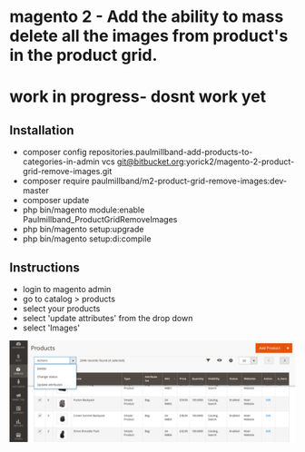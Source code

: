 # magento 2 - Add the ability to mass delete all the  images from product's in the product grid.
# work in progress- dosnt work yet 

## Installation
- composer config repositories.paulmillband-add-products-to-categories-in-admin vcs git@bitbucket.org:yorick2/magento-2-product-grid-remove-images.git
- composer require paulmillband/m2-product-grid-remove-images:dev-master
- composer update 
- php bin/magento module:enable Paulmillband_ProductGridRemoveImages
- php bin/magento setup:upgrade
- php bin/magento setup:di:compile

## Instructions
- login to magento admin
- go to catalog > products 
- select your products 
- select 'update attributes' from the drop down
- select 'Images'

![](screenshot1.png)
